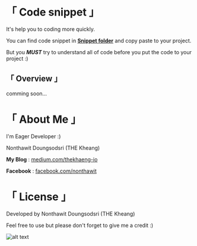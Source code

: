# 「 Code snippet 」

It's help you to coding more quickly.

You can find code snippet in [**Snippet folder**]() and copy paste to your project.

But you **_MUST_** try to understand all of code before you put the code to your project :)

## 「 Overview 」

comming soon...

# 「 About Me 」

I'm Eager Developer :)

Nonthawit Doungsodsri (THE Kheang)

**My Blog** : [medium.com/thekhaeng-io](https://medium.com/@Nonthawit)

**Facebook** : [facebook.com/nonthawit](https://www.facebook.com/nonthawit)

# 「 License 」

Developed by Nonthawit Doungsodsri (THE Kheang)

Feel free to use but please don't forget to give me a credit :)

![alt text](https://s20.postimg.org/5corftia5/The_Khaeng_Logo.png)
